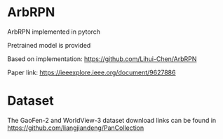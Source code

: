 # ArbRPN
ArbRPN implemented in pytorch 

Pretrained model is provided

Based on implementation: https://github.com/Lihui-Chen/ArbRPN

Paper link: https://ieeexplore.ieee.org/document/9627886

# Dataset

The GaoFen-2 and WorldView-3 dataset download links can be found in https://github.com/liangjiandeng/PanCollection
